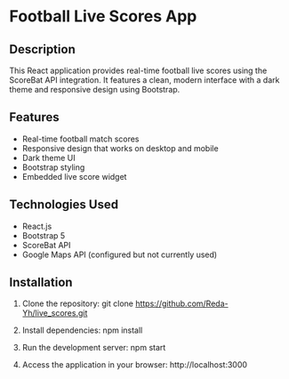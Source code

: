# Football Live Scores App

## Description
This React application provides real-time football live scores using the ScoreBat API integration. It features a clean, modern interface with a dark theme and responsive design using Bootstrap.

## Features
- Real-time football match scores
- Responsive design that works on desktop and mobile
- Dark theme UI
- Bootstrap styling
- Embedded live score widget

## Technologies Used
- React.js
- Bootstrap 5
- ScoreBat API
- Google Maps API (configured but not currently used)

## Installation
1. Clone the repository: git clone https://github.com/Reda-Yh/live_scores.git

2. Install dependencies: npm install

3. Run the development server: npm start

4. Access the application in your browser: http://localhost:3000


